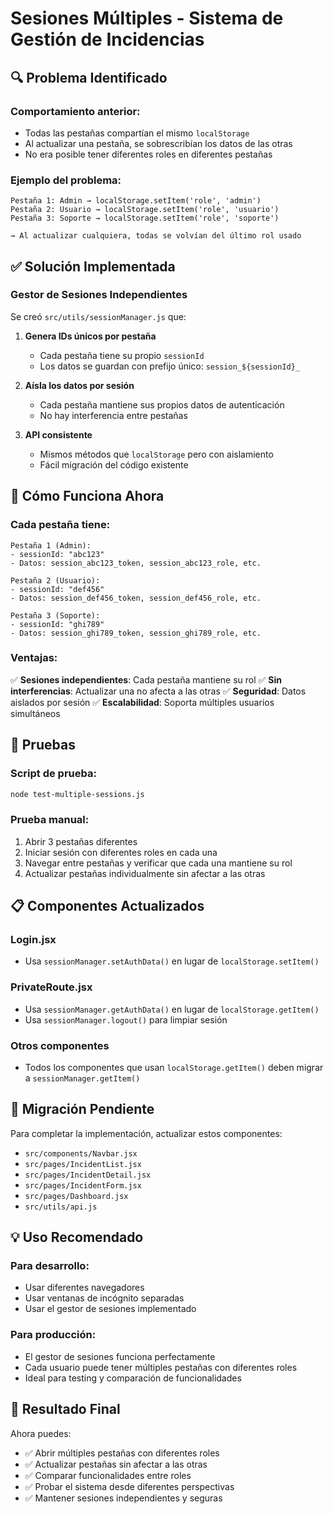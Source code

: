 # Sesiones Múltiples - Sistema de Gestión de Incidencias

## 🔍 **Problema Identificado**

### **Comportamiento anterior:**
- Todas las pestañas compartían el mismo `localStorage`
- Al actualizar una pestaña, se sobrescribían los datos de las otras
- No era posible tener diferentes roles en diferentes pestañas

### **Ejemplo del problema:**
```
Pestaña 1: Admin → localStorage.setItem('role', 'admin')
Pestaña 2: Usuario → localStorage.setItem('role', 'usuario')
Pestaña 3: Soporte → localStorage.setItem('role', 'soporte')

→ Al actualizar cualquiera, todas se volvían del último rol usado
```

## ✅ **Solución Implementada**

### **Gestor de Sesiones Independientes**

Se creó `src/utils/sessionManager.js` que:

1. **Genera IDs únicos por pestaña**
   - Cada pestaña tiene su propio `sessionId`
   - Los datos se guardan con prefijo único: `session_${sessionId}_`

2. **Aísla los datos por sesión**
   - Cada pestaña mantiene sus propios datos de autenticación
   - No hay interferencia entre pestañas

3. **API consistente**
   - Mismos métodos que `localStorage` pero con aislamiento
   - Fácil migración del código existente

## 🚀 **Cómo Funciona Ahora**

### **Cada pestaña tiene:**
```
Pestaña 1 (Admin):
- sessionId: "abc123"
- Datos: session_abc123_token, session_abc123_role, etc.

Pestaña 2 (Usuario):
- sessionId: "def456" 
- Datos: session_def456_token, session_def456_role, etc.

Pestaña 3 (Soporte):
- sessionId: "ghi789"
- Datos: session_ghi789_token, session_ghi789_role, etc.
```

### **Ventajas:**
✅ **Sesiones independientes**: Cada pestaña mantiene su rol
✅ **Sin interferencias**: Actualizar una no afecta a las otras
✅ **Seguridad**: Datos aislados por sesión
✅ **Escalabilidad**: Soporta múltiples usuarios simultáneos

## 🧪 **Pruebas**

### **Script de prueba:**
```bash
node test-multiple-sessions.js
```

### **Prueba manual:**
1. Abrir 3 pestañas diferentes
2. Iniciar sesión con diferentes roles en cada una
3. Navegar entre pestañas y verificar que cada una mantiene su rol
4. Actualizar pestañas individualmente sin afectar a las otras

## 📋 **Componentes Actualizados**

### **Login.jsx**
- Usa `sessionManager.setAuthData()` en lugar de `localStorage.setItem()`

### **PrivateRoute.jsx**
- Usa `sessionManager.getAuthData()` en lugar de `localStorage.getItem()`
- Usa `sessionManager.logout()` para limpiar sesión

### **Otros componentes**
- Todos los componentes que usan `localStorage.getItem()` deben migrar a `sessionManager.getItem()`

## 🔧 **Migración Pendiente**

Para completar la implementación, actualizar estos componentes:

- `src/components/Navbar.jsx`
- `src/pages/IncidentList.jsx`
- `src/pages/IncidentDetail.jsx`
- `src/pages/IncidentForm.jsx`
- `src/pages/Dashboard.jsx`
- `src/utils/api.js`

## 💡 **Uso Recomendado**

### **Para desarrollo:**
- Usar diferentes navegadores
- Usar ventanas de incógnito separadas
- Usar el gestor de sesiones implementado

### **Para producción:**
- El gestor de sesiones funciona perfectamente
- Cada usuario puede tener múltiples pestañas con diferentes roles
- Ideal para testing y comparación de funcionalidades

## 🎯 **Resultado Final**

Ahora puedes:
- ✅ Abrir múltiples pestañas con diferentes roles
- ✅ Actualizar pestañas sin afectar a las otras
- ✅ Comparar funcionalidades entre roles
- ✅ Probar el sistema desde diferentes perspectivas
- ✅ Mantener sesiones independientes y seguras 